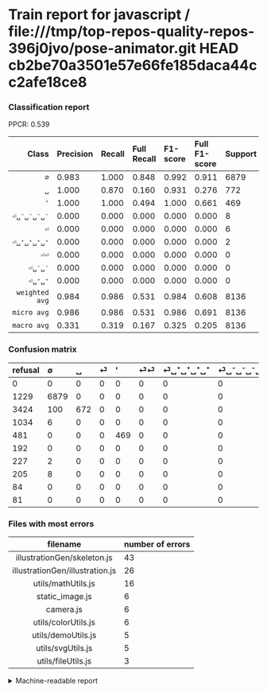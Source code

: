# Train report for javascript / file:///tmp/top-repos-quality-repos-396j0jvo/pose-animator.git HEAD cb2be70a3501e57e66fe185daca44cc2afe18ce8

### Classification report

PPCR: 0.539

| Class | Precision | Recall | Full Recall | F1-score | Full F1-score | Support | Full Support | PPCR |
|------:|:----------|:-------|:------------|:---------|:---------|:--------|:-------------|:-----|
| `∅` | 0.983| 1.000| 0.848| 0.992| 0.911| 6879| 8108| 0.848 |
| `␣` | 1.000| 0.870| 0.160| 0.931| 0.276| 772| 4196| 0.184 |
| `'` | 1.000| 1.000| 0.494| 1.000| 0.661| 469| 950| 0.494 |
| `⏎␣⁻␣⁻␣⁻␣⁻` | 0.000| 0.000| 0.000| 0.000| 0.000| 8| 213| 0.038 |
| `⏎` | 0.000| 0.000| 0.000| 0.000| 0.000| 6| 1040| 0.006 |
| `⏎␣⁺␣⁺␣⁺␣⁺` | 0.000| 0.000| 0.000| 0.000| 0.000| 2| 229| 0.009 |
| `⏎⏎` | 0.000| 0.000| 0.000| 0.000| 0.000| 0| 192| 0.000 |
| `⏎␣⁻␣⁻` | 0.000| 0.000| 0.000| 0.000| 0.000| 0| 84| 0.000 |
| `⏎␣⁺␣⁺` | 0.000| 0.000| 0.000| 0.000| 0.000| 0| 81| 0.000 |
| `weighted avg` | 0.984| 0.986| 0.531| 0.984| 0.608| 8136| 15093| 0.539 |
| `micro avg` | 0.986| 0.986| 0.531| 0.986| 0.691| 8136| 15093| 0.539 |
| `macro avg` | 0.331| 0.319| 0.167| 0.325| 0.205| 8136| 15093| 0.539 |

### Confusion matrix

|refusal|  ∅| ␣| ⏎| '| ⏎⏎| ⏎␣⁺␣⁺␣⁺␣⁺| ⏎␣⁻␣⁻␣⁻␣⁻| ⏎␣⁻␣⁻| ⏎␣⁺␣⁺| 
|:---|:---|:---|:---|:---|:---|:---|:---|:---|:---|
|0 |0 |0 |0 |0 |0 |0 |0 |0 |0 |
|1229 |6879 |0 |0 |0 |0 |0 |0 |0 |0 |
|3424 |100 |672 |0 |0 |0 |0 |0 |0 |0 |
|1034 |6 |0 |0 |0 |0 |0 |0 |0 |0 |
|481 |0 |0 |0 |469 |0 |0 |0 |0 |0 |
|192 |0 |0 |0 |0 |0 |0 |0 |0 |0 |
|227 |2 |0 |0 |0 |0 |0 |0 |0 |0 |
|205 |8 |0 |0 |0 |0 |0 |0 |0 |0 |
|84 |0 |0 |0 |0 |0 |0 |0 |0 |0 |
|81 |0 |0 |0 |0 |0 |0 |0 |0 |0 |

### Files with most errors

| filename | number of errors|
|:----:|:-----|
| illustrationGen/skeleton.js | 43 |
| illustrationGen/illustration.js | 26 |
| utils/mathUtils.js | 16 |
| static_image.js | 6 |
| camera.js | 6 |
| utils/colorUtils.js | 6 |
| utils/demoUtils.js | 5 |
| utils/svgUtils.js | 5 |
| utils/fileUtils.js | 3 |

<details>
    <summary>Machine-readable report</summary>
```json
{
  "cl_report": {"\u0027": {"f1-score": 1.0, "precision": 1.0, "recall": 1.0, "support": 469}, "macro avg": {"f1-score": 0.32470966216504316, "precision": 0.33149074735922485, "recall": 0.31894070236039146, "support": 8136}, "micro avg": {"f1-score": 0.9857423795476893, "precision": 0.9857423795476893, "recall": 0.9857423795476893, "support": 8136}, "weighted avg": {"f1-score": 0.9843931086495964, "precision": 0.9840122492326658, "recall": 0.9857423795476893, "support": 8136}, "\u2205": {"f1-score": 0.9916390370477152, "precision": 0.9834167262330236, "recall": 1.0, "support": 6879}, "\u23ce": {"f1-score": 0.0, "precision": 0.0, "recall": 0.0, "support": 6}, "\u23ce\u23ce": {"f1-score": 0.0, "precision": 0.0, "recall": 0.0, "support": 0}, "\u23ce\u2423\u207a\u2423\u207a": {"f1-score": 0.0, "precision": 0.0, "recall": 0.0, "support": 0}, "\u23ce\u2423\u207a\u2423\u207a\u2423\u207a\u2423\u207a": {"f1-score": 0.0, "precision": 0.0, "recall": 0.0, "support": 2}, "\u23ce\u2423\u207b\u2423\u207b": {"f1-score": 0.0, "precision": 0.0, "recall": 0.0, "support": 0}, "\u23ce\u2423\u207b\u2423\u207b\u2423\u207b\u2423\u207b": {"f1-score": 0.0, "precision": 0.0, "recall": 0.0, "support": 8}, "\u2423": {"f1-score": 0.9307479224376731, "precision": 1.0, "recall": 0.8704663212435233, "support": 772}},
  "cl_report_full": {"\u0027": {"f1-score": 0.6610288935870331, "precision": 1.0, "recall": 0.4936842105263158, "support": 950}, "macro avg": {"f1-score": 0.20534027575468633, "precision": 0.33149074735922485, "recall": 0.16691756100288033, "support": 15093}, "micro avg": {"f1-score": 0.6905161651384047, "precision": 0.9857423795476893, "recall": 0.5313721592791361, "support": 15093}, "weighted avg": {"f1-score": 0.6077245491420874, "precision": 0.8692468572382797, "recall": 0.5313721592791361, "support": 15093}, "\u2205": {"f1-score": 0.9109448453949546, "precision": 0.9834167262330236, "recall": 0.8484213122841638, "support": 8108}, "\u23ce": {"f1-score": 0.0, "precision": 0.0, "recall": 0.0, "support": 1040}, "\u23ce\u23ce": {"f1-score": 0.0, "precision": 0.0, "recall": 0.0, "support": 192}, "\u23ce\u2423\u207a\u2423\u207a": {"f1-score": 0.0, "precision": 0.0, "recall": 0.0, "support": 81}, "\u23ce\u2423\u207a\u2423\u207a\u2423\u207a\u2423\u207a": {"f1-score": 0.0, "precision": 0.0, "recall": 0.0, "support": 229}, "\u23ce\u2423\u207b\u2423\u207b": {"f1-score": 0.0, "precision": 0.0, "recall": 0.0, "support": 84}, "\u23ce\u2423\u207b\u2423\u207b\u2423\u207b\u2423\u207b": {"f1-score": 0.0, "precision": 0.0, "recall": 0.0, "support": 213}, "\u2423": {"f1-score": 0.276088742810189, "precision": 1.0, "recall": 0.1601525262154433, "support": 4196}},
  "ppcr": 0.5390578413834228
}
```
</details>
